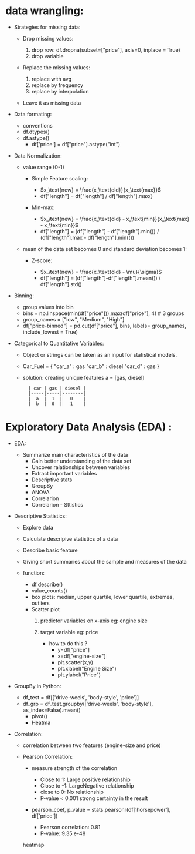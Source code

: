 # data wrangling:

- Strategies for missing data:
    - Drop missing values:

        1. drop row: df.dropna(subset=["price"], axis=0, inplace = True)
        2. drop variable

    - Replace the missing values:

        1. replace with avg
        2. replace by frequency
        3. replace by interpolation
    - Leave it as missing data
- Data formating:
    - conventions
    - df.dtypes()
    - df.astype()
        - df['price'] = df["price"].astype("int")
- Data Normalization:
    - value range (0-1)
        - Simple Feature scaling: 

            - $x_\text{new} = \frac{x_\text{old}}{x_\text{max}}$
            - df["length"] = df["length"] / df["length"].max()

        - Min-max: 

            - $x_\text{new} = \frac{x_\text{old} - x_\text{min}}{x_\text{max} - x_\text{min}}$
            - df["length"] = (df["length"] - df["length"].min()) / (df["length"].max - df["length"].min(())

    - mean of the data set becomes 0 and standard deviation becomes 1:

        - Z-score: 

            - $x_\text{new} = \frac{x_\text{old} - \mu}{\sigma}$
            - df["length"] = (df["length"]-df["length"].mean()) / df["length"].std()
- Binning:
    - group values into bin
    - bins = np.linspace(min(df["price"])),max(df["price"], 4) # 3 groups
    - group_names = ["low", "Medium", "High"]
    - df["price-binned"] = pd.cut(df["price"], bins, labels= group_names, include_lowest = True)
- Categorical to Quantitative Variables:

    - Object or strings can be taken as an input for statistical models.
        
    - Car_Fuel = {
        "car_a" : gas
        "car_b" : diesel
        "car_d" : gas 
    }

    - solution: creating unique features a = [gas, diesel] 

            | car | gas | diesel |
            |-----|-----|--------|
            |  a  |  1  |   0    |
            |  b  |  0  |   1    |


# Exploratory Data Analysis (EDA) :

- EDA:
    - Summarize main characteristics of the data
        - Gain better understanding of the data set
        - Uncover ralationships between variables
        - Extract important variables
        - Descriptive stats
        - GroupBy
        - ANOVA
        - Correlarion
        - Correlarion - Sttistics
- Descriptive Statistics:

    - Explore data
    - Calculate descripive statistics of a data
    - Describe basic feature
    - Giving short summaries about the sample and measures of the data
    
    - function:
        - df.describe()
        - value_counts()
        - box plots: median, upper quartile, lower quartile, extremes, outliers
        - Scatter plot
            1. predictor variables on x-axis eg: engine size
            2. target variable eg: price

               - how to do this ?
                    - y=df["price"]
                    - x=df["engine-size"]
                    - plt.scatter(x,y)
                    - plt.xlabel("Engine Size")
                    - plt.ylabel("Price")
- GroupBy in Python:
    - df_test = df[['drive-weels', 'body-style', 'price']]
    - df_grp = df_test.groupby(['drive-weels', 'body-style'], as_index=False).mean()
        - pivot()
        - Heatma
- Correlation:
    - correlation between two features (engine-size and price)
    
    - Pearson Correlation:
        - measure strength of the correlation
            - Close to 1: Large positive relationship
            - Close to -1: LargeNegative relationship
            - close to 0: No relationship
            - P-value < 0.001 strong certainty in the result

        - pearson_coef, p_value = stats.pearsonr(df['horsepower'], df['price'])
            
            - Pearson correlation: 0.81
            - P-value: 9.35 e-48

        heatmap

# 


                




        